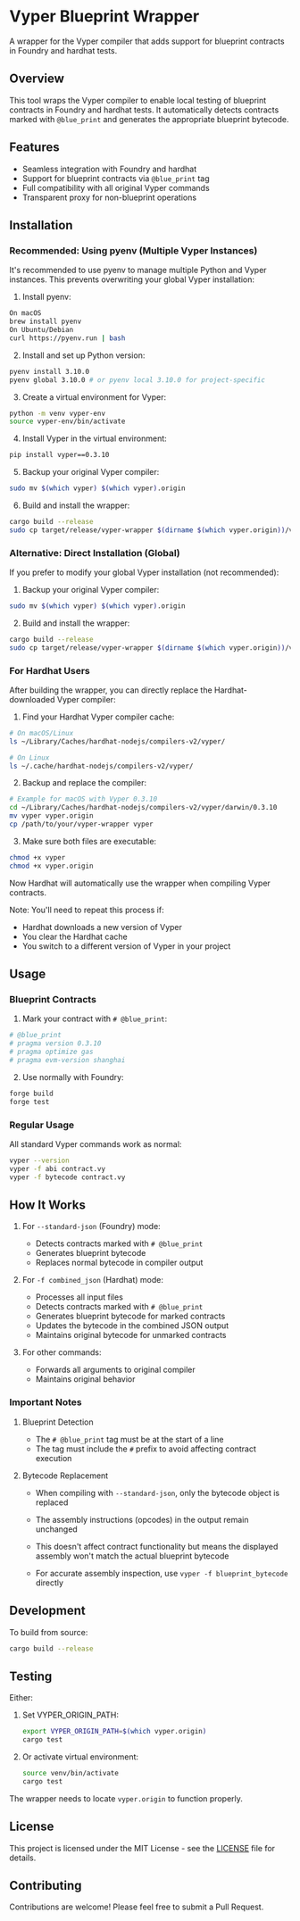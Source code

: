 # Vyper Blueprint Wrapper

A wrapper for the Vyper compiler that adds support for blueprint contracts in Foundry and hardhat tests.

## Overview

This tool wraps the Vyper compiler to enable local testing of blueprint contracts in Foundry and hardhat tests. It automatically detects contracts marked with `@blue_print` and generates the appropriate blueprint bytecode.

## Features

- Seamless integration with Foundry and hardhat
- Support for blueprint contracts via `@blue_print` tag
- Full compatibility with all original Vyper commands
- Transparent proxy for non-blueprint operations

## Installation



### Recommended: Using pyenv (Multiple Vyper Instances)

It's recommended to use pyenv to manage multiple Python and Vyper instances. This prevents overwriting your global Vyper installation:

1. Install pyenv:

```bash
On macOS
brew install pyenv
On Ubuntu/Debian
curl https://pyenv.run | bash
```

2. Install and set up Python version:

```bash
pyenv install 3.10.0
pyenv global 3.10.0 # or pyenv local 3.10.0 for project-specific
```

3. Create a virtual environment for Vyper:

```bash
python -m venv vyper-env
source vyper-env/bin/activate
```

4. Install Vyper in the virtual environment:

```bash
pip install vyper==0.3.10
```

5. Backup your original Vyper compiler:

```bash
sudo mv $(which vyper) $(which vyper).origin
```

6. Build and install the wrapper:

```bash
cargo build --release
sudo cp target/release/vyper-wrapper $(dirname $(which vyper.origin))/vyper
```



### Alternative: Direct Installation (Global)

If you prefer to modify your global Vyper installation (not recommended):

1. Backup your original Vyper compiler:

```bash
sudo mv $(which vyper) $(which vyper).origin
```

2. Build and install the wrapper:

```bash
cargo build --release
sudo cp target/release/vyper-wrapper $(dirname $(which vyper.origin))/vyper
```


### For Hardhat Users

After building the wrapper, you can directly replace the Hardhat-downloaded Vyper compiler:

1. Find your Hardhat Vyper compiler cache:
```bash
# On macOS/Linux
ls ~/Library/Caches/hardhat-nodejs/compilers-v2/vyper/

# On Linux
ls ~/.cache/hardhat-nodejs/compilers-v2/vyper/
```

2. Backup and replace the compiler:
```bash
# Example for macOS with Vyper 0.3.10
cd ~/Library/Caches/hardhat-nodejs/compilers-v2/vyper/darwin/0.3.10
mv vyper vyper.origin
cp /path/to/your/vyper-wrapper vyper
```

3. Make sure both files are executable:
```bash
chmod +x vyper
chmod +x vyper.origin
```

Now Hardhat will automatically use the wrapper when compiling Vyper contracts.

Note: You'll need to repeat this process if:
- Hardhat downloads a new version of Vyper
- You clear the Hardhat cache
- You switch to a different version of Vyper in your project


## Usage

### Blueprint Contracts

1. Mark your contract with `# @blue_print`:

```python
# @blue_print
# pragma version 0.3.10
# pragma optimize gas
# pragma evm-version shanghai
```

2. Use normally with Foundry:

```bash
forge build
forge test
```

### Regular Usage

All standard Vyper commands work as normal:

```bash
vyper --version
vyper -f abi contract.vy
vyper -f bytecode contract.vy
```


## How It Works

1. For `--standard-json` (Foundry) mode:
   - Detects contracts marked with `# @blue_print`
   - Generates blueprint bytecode
   - Replaces normal bytecode in compiler output

2. For `-f combined_json` (Hardhat) mode:
   - Processes all input files
   - Detects contracts marked with `# @blue_print`
   - Generates blueprint bytecode for marked contracts
   - Updates the bytecode in the combined JSON output
   - Maintains original bytecode for unmarked contracts

3. For other commands:
   - Forwards all arguments to original compiler
   - Maintains original behavior

### Important Notes

1. Blueprint Detection
   - The `# @blue_print` tag must be at the start of a line
   - The tag must include the `#` prefix to avoid affecting contract execution

2. Bytecode Replacement
   - When compiling with `--standard-json`, only the bytecode object is replaced
   
   - The assembly instructions (opcodes) in the output remain unchanged
   
   - This doesn't affect contract functionality but means the displayed assembly won't match the actual blueprint bytecode
   
   - For accurate assembly inspection, use `vyper -f blueprint_bytecode` directly
   
     

## Development

To build from source:

```bash
cargo build --release
```

## Testing

Either:

1. Set VYPER_ORIGIN_PATH:

   ```bash
   export VYPER_ORIGIN_PATH=$(which vyper.origin)
   cargo test
   ```

   

2. Or activate virtual environment:

   ```bash
   source venv/bin/activate
   cargo test
   ```

The wrapper needs to locate `vyper.origin` to function properly.

## License

This project is licensed under the MIT License - see the [LICENSE](LICENSE) file for details.

## Contributing

Contributions are welcome! Please feel free to submit a Pull Request.